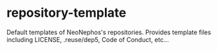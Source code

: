 # repository-template
Default templates of NeoNephos's repositories. Provides template files including LICENSE, .reuse/dep5, Code of Conduct, etc...
